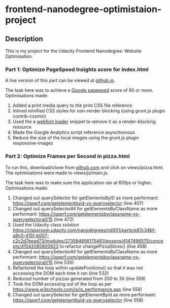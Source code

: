 # frontend-nanodegree-optimistaion-project

## Description

This is my project for the Udacity Frontend Nanodegree: Website Optimisation.

### Part 1: Optimize PageSpeed Insights score for index.html

A live version of this part can be viewed at [github.io](https://leogovan.github.io/udacity-optimisation/).

The task here was to achieve a [Google pagepeed](https://developers.google.com/speed/pagespeed/insights/) score of 90 or more. Optimisations made:

1. Added a print media query to the print CSS file reference
2. Inlined minified CSS styles for non-render blocking (using grunt.js plugin contrib-cssmin)
3. Used the a [webfont loader](https://github.com/typekit/webfontloader) snippet to remove it as a render-blocking resource
4. Made the Google Analytics script reference asynchronous
5. Reduce the size of the local images using the grunt.js plugin responsive-images

### Part 2: Optimize Frames per Second in pizza.html

To run this, download/clone from [github.com](https://github.com/udacity/frontend-nanodegree-mobile-portfolio) and click on views/pizza.html. The optimisations were made to views/js/main.js.

The task here was to make sure the application ran at 60fps or higher. Optimisations made:

1. Changed out querySelector for getElementsByID as more performant: https://jsperf.com/getelementbyid-vs-queryselector (line 407)
2. Changed out querySelectorAll for getElementsByClassName as more performant: https://jsperf.com/getelementsbyclassname-vs-queryselectorall/15 (line 472)
3. Used the Udacity class solution https://classroom.udacity.com/nanodegrees/nd001/parts/e87c34bf-a9c0-415f-b007-c2c2d7eead73/modules/273584856175461/lessons/4147498575/concepts/41542085800923 to refactor changePizzaSlices() (line 458)
4. Changed out querySelectorAll for getElementsByClassName as more performant: https://jsperf.com/getelementsbyclassname-vs-queryselectorall/15 (line 530)
5. Refactored the loop within updatePositions() so that it was not accessing the DOM each time it ran (line 532)
6. Reduced number of pizzas generated from 200 to 30 (line 559)
7. Took the DOM accessing out of the loop as per https://www.w3schools.com/js/js_performance.asp (line 558)
8. Changed out querySelector for getElementById as more performant: https://jsperf.com/getelementbyid-vs-queryselector (line 558)